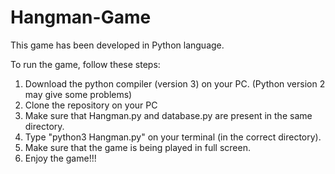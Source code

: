 # Hangman-Game

This game has been developed in Python language.

To run the game, follow these steps: 

1. Download the python compiler (version 3) on your PC. (Python version 2 may give some problems) 
2. Clone the repository on your PC 
3. Make sure that Hangman.py and database.py are present in the same directory.
4. Type "python3 Hangman.py" on your terminal (in the correct directory).
5. Make sure that the game is being played in full screen.
6. Enjoy the game!!!
